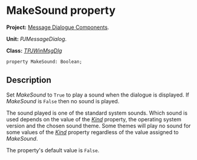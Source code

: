 <a href='Hidden comment: 
$Rev$
$Date$
'></a>

# MakeSound property #

**Project:** [Message Dialogue Components](MessageDialogComponents.md).

**Unit:** _PJMessageDialog_.

**Class:** _[TPJWinMsgDlg](TPJWinMsgDlg.md)_

```
property MakeSound: Boolean;
```

## Description ##

Set _MakeSound_ to `True` to play a sound when the dialogue is displayed. If _MakeSound_ is `False` then no sound is played.

The sound played is one of the standard system sounds. Which sound is used depends on the value of the _[Kind](TPJWinMsgDlgKind.md)_ property, the operating system version and the chosen sound theme. Some themes will play no sound for some values of the _[Kind](TPJWinMsgDlgKind.md)_ property regardless of the value assigned to _MakeSound_.

The property's default value is `False`.